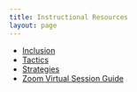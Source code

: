 ```yaml
---
title: Instructional Resources
layout: page
---
```


* [Inclusion](other/instructional_resources/inclusion)
* [Tactics](/other/instructional_resources/tactics)
* [Strategies](/other/instructional_resources/strategies)
* [Zoom Virtual Session Guide](https://docs.google.com/document/u/1/d/1mxpbUN_zEGfJWBVMWsdZwf3wh5xHLjrST0YCqjnaFxM/edit)
